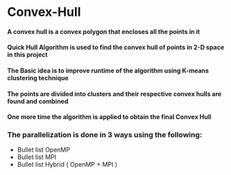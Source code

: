 # Convex-Hull
#### A convex hull is a convex polygon that encloses all the points in it
#### Quick Hull Algorithm is used to find the convex hull of points in 2-D space in this project
#### The Basic idea is to improve runtime of the algorithm using K-means clustering technique
#### The points are divided into clusters and their respective convex hulls are found and combined
#### One more time the algorithm is applied to obtain the final Convex Hull
### The parallelization is done in 3 ways using the following:
* Bullet list OpenMP
* Bullet list MPI
* Bullet list Hybrid ( OpenMP + MPI )

